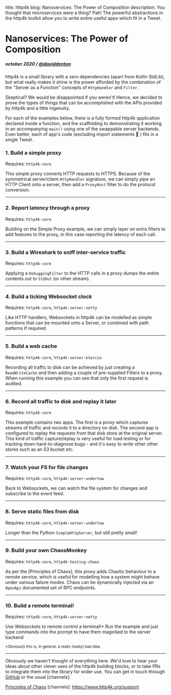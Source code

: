 title: http4k blog: Nanoservices: The Power of Composition 
description: You thought that microservices were a thing? Pah! The powerful abstractions in the http4k toolkit allow you to write entire useful apps which fit in a Tweet.

# Nanoservices: The Power of Composition 

##### october 2020 / [@daviddenton][github]

http4k is a small library with a zero dependencies (apart from Kotlin StdLib), but what really makes it shine is the power afforded by the combination of the "Server as a Function" concepts of `HttpHandler` and `Filter`. 

Skeptical? We would be disappointed if you weren't! Hence, we decided to prove the types of things that can be accomplished with the APIs provided by http4k and a little ingenuity.

For each of the examples below, there is a fully formed http4k application declared inside a function, and the scaffolding to demonstrating it working in an accompanying `main()` using one of the swappable server backends. Even better, each of app's code (excluding import statements 🙂 ) fits in a single Tweet.

### 1. Build a simple proxy [<img class="octocat"/>](https://github.com/http4k/http4k/blob/master/src/docs/blog/nanoservices/simple_proxy.kt)
Requires: `http4k-core`

This simple proxy converts HTTP requests to HTTPS. Because of the symmetrical server/client `HttpHandler` signature, we can simply pipe an HTTP Client onto a server, then add a `ProxyHost` filter to do the protocol conversion.

<script src="https://gist-it.appspot.com/https://github.com/http4k/http4k/blob/master/src/docs/blog/nanoservices/simple_proxy.kt"></script>

<hr/>

### 2. Report latency through a proxy [<img class="octocat"/>](https://github.com/http4k/http4k/blob/master/src/docs/blog/nanoservices/latency_reporting_proxy.kt)
Requires: `http4k-core`

Building on the Simple Proxy example, we can simply layer on extra filters to add features to the proxy, in this case reporting the latency of each call.

<script src="https://gist-it.appspot.com/https://github.com/http4k/http4k/blob/master/src/docs/blog/nanoservices/latency_reporting_proxy.kt"></script>

<hr/>

### 3. Build a Wireshark to sniff inter-service traffic [<img class="octocat"/>](https://github.com/http4k/http4k/blob/master/src/docs/blog/nanoservices/wire_sniffing_proxy.kt)
Requires: `http4k-core`

Applying a `DebuggingFilter` to the HTTP calls in a proxy dumps the entire contents out to `StdOut` (or other stream).

<script src="https://gist-it.appspot.com/https://github.com/http4k/http4k/blob/master/src/docs/blog/nanoservices/wire_sniffing_proxy.kt"></script>

<hr/>

### 4. Build a ticking Websocket clock [<img class="octocat"/>](https://github.com/http4k/http4k/blob/master/src/docs/blog/nanoservices/websocket_clock.kt)
Requires: `http4k-core`, `http4k-server-netty`

Like HTTP handlers, Websockets in http4k can be modelled as simple functions that can be mounted onto a Server, or combined with path patterns if required.

<script src="https://gist-it.appspot.com/https://github.com/http4k/http4k/blob/master/src/docs/blog/nanoservices/websocket_clock.kt"></script>

<hr/>

### 5. Build a web cache [<img class="octocat"/>](https://github.com/http4k/http4k/blob/master/src/docs/blog/nanoservices/disk_cache.kt)
Requires: `http4k-core`, `http4k-server-ktorcio`

Recording all traffic to disk can be achieved by just creating a `ReadWriteCache` and then adding a couple of pre-supplied Filters to a proxy. When running this example you can see that only the first request is audited.

<script src="https://gist-it.appspot.com/https://github.com/http4k/http4k/blob/master/src/docs/blog/nanoservices/disk_cache.kt"></script>

<hr/>

### 6. Record all traffic to disk and replay it later [<img class="octocat"/>](https://github.com/http4k/http4k/blob/master/src/docs/blog/nanoservices/record_and_replay_http_traffic_proxy.kt)
Requires: `http4k-core`

This example contains two apps. The first is a proxy which captures streams of traffic and records it to a directory on disk. The second app is configured to replay the requests from that disk store at the original server. This kind of traffic capture/replay is very useful for load testing or for tracking down hard-to-diagnose bugs - and it's easy to write other other stores such as an S3 bucket etc.

<script src="https://gist-it.appspot.com/https://github.com/http4k/http4k/blob/master/src/docs/blog/nanoservices/record_and_replay_http_traffic_proxy.kt"></script>

<hr/>

### 7. Watch your FS for file changes [<img class="octocat"/>](https://github.com/http4k/http4k/blob/master/src/docs/blog/nanoservices/file_watcher.kt)
Requires: `http4k-core`, `http4k-server-undertow`

Back to Websockets, we can watch the file system for changes and subscribe to the event feed.

<script src="https://gist-it.appspot.com/https://github.com/http4k/http4k/blob/master/src/docs/blog/nanoservices/file_watcher.kt"></script>

<hr/>

### 8. Serve static files from disk [<img class="octocat"/>](https://github.com/http4k/http4k/blob/master/src/docs/blog/nanoservices/static_file_server.kt)
Requires: `http4k-core`, `http4k-server-undertow`

Longer than the Python `SimpleHttpServer`, but still pretty small!

<script src="https://gist-it.appspot.com/https://github.com/http4k/http4k/blob/master/src/docs/blog/nanoservices/static_file_server.kt"></script>

<hr/>

### 9. Build your own ChaosMonkey [<img class="octocat"/>](https://github.com/http4k/http4k/blob/master/src/docs/blog/nanoservices/chaos_proxy.kt)
Requires: `http4k-core`, `http4k-testing-chaos`

As per the [Principles of Chaos], this proxy adds Chaotic behaviour to a remote service, which is useful for modelling how a system might behave under various failure modes. Chaos can be dynamically injected via an `OpenApi` documented set of RPC endpoints.

<script src="https://gist-it.appspot.com/https://github.com/http4k/http4k/blob/master/src/docs/blog/nanoservices/chaos_proxy.kt"></script>

<hr/>

### 10. Build a remote terminal! [<img class="octocat"/>](https://github.com/http4k/http4k/blob/master/src/docs/blog/nanoservices/web_terminal.kt)
Requires: `http4k-core`, `http4k-server-netty`

Use Websockets to remote control a terminal!* Run the example and just type commands into the prompt to have them magicked to the server backend

<sub>*Obviously this is, in general, a really (really) bad idea.</sub>

<script src="https://gist-it.appspot.com/https://github.com/http4k/http4k/blob/master/src/docs/blog/nanoservices/web_terminal.kt"></script>

<hr/>

Obviously we haven't thought of everything here. We'd love to hear your ideas about other clever uses of the http4k building blocks, or to take PRs to integrate them into the library for wider use. You can get in touch through [GitHub](http://github.com/http4k) or the usual [channels].

[github]: http://github.com/daviddenton
[http4k]: https://http4k.org
[Principles of Chaos](https://principlesofchaos.org/)
[channels]: https://www.http4k.org/support
